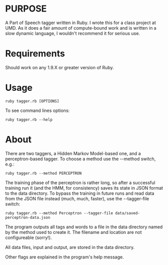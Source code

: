 # PURPOSE

A Part of Speech tagger written in Ruby. I wrote this for a class project at UMD. As it does a fair amount of compute-bound work and is written in a slow dynamic language, I wouldn't recommend it for serious use.

# Requirements

Should work on any 1.9.X or greater version of Ruby.

# Usage

	ruby tagger.rb [OPTIONS]

To see command lines options:

	ruby tagger.rb --help

# About

There are two taggers, a Hidden Markov Model-based one, and a perceptron-based tagger. To choose a method use the
--method switch, e.g.:

	ruby tagger.rb --method PERCEPTRON

The training phase of the perceptron is rather long, so after a successful training run it (and the HMM,
for consistency) saves its state in JSON format to the data directory. To bypass the training in future
runs and read data from the JSON file instead (much, much, faster), use the --tagger-file switch:

	ruby tagger.rb --method Perceptron --tagger-file data/saved-perceptron-data.json

The program outputs all tags and words to a file in the data directory named by the method used to create it. The filename and location are not configureable (sorry!).

All data files, input and output, are stored in the data directory.

Other flags are explained in the program's help message.
